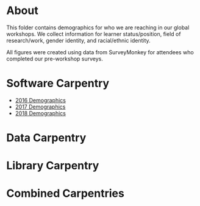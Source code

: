 # About
This folder contains demographics for who we are reaching in our global workshops. We collect information for learner status/position, field of research/work, gender identity, and racial/ethnic identity.

All figures were created using data from SurveyMonkey for attendees who completed our pre-workshop surveys.

# Software Carpentry
+ [2016 Demographics](https://carpentries.github.io/equity-and-inclusion/demographics/software-carpentry/2016/2016-demographics.html)
+ [2017 Demographics](https://carpentries.github.io/equity-and-inclusion/demographics/software-carpentry/2017/2017-demographics.html)
+ [2018 Demographics](https://carpentries.github.io/equity-and-inclusion/demographics/software-carpentry/2018/2018-demographics.html)

# Data Carpentry

# Library Carpentry

# Combined Carpentries

